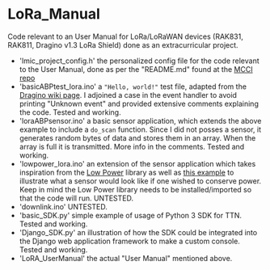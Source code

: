 # LoRa_Manual
Code relevant to an User Manual for LoRa/LoRaWAN devices (RAK831, RAK811, Dragino v1.3 LoRa Shield) done as an extracurricular project.

* 'lmic_project_config.h' the personalized config file for the code relevant to the User Manual, done as per the "README.md" found at the [MCCI repo](https://github.com/mcci-catena/arduino-lmic)
* 'basicABPtest_lora.ino' a `"Hello, world!"` test file, adapted from the [Dragino wiki page](https://wiki.dragino.com/index.php?title=Lora_Shield). I adjoined a case in the event handler to avoid printing "Unknown event" and provided extensive comments explaining the code. Tested and working.
* 'loraABPsensor.ino' a basic sensor application, which extends the above example to include a `do_scan` function. Since I did not posses a sensor, it generates random bytes of data and stores them in an array. When the array is full it is transmitted. More info in the comments. Tested and working.
* 'lowpower_lora.ino' an extension of the sensor application which takes inspiration from the [Low Power](https://github.com/rocketscream/Low-Power/blob/master) library as well as [this example](https://github.com/DiederikRhee/ProMini_Lora_Otaa_temperture/blob/master/Lora_temp_hum/Lora_temp_hum.ino) to illustrate what a sensor would look like if one wished to conserve power. Keep in mind the Low Power library needs to be installed/imported so that the code will run. UNTESTED.
* 'downlink.ino' UNTESTED.
* 'basic_SDK.py' simple example of usage of Python 3 SDK for TTN. Tested and working.
* 'Django_SDK.py' an illustration of how the SDK could be integrated into the Django web application framework to make a custom console. Tested and working.
* 'LoRA_UserManual' the actual "User Manual" mentioned above.

